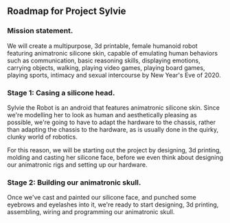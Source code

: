 ## Roadmap for Project Sylvie

### Mission statement. 
We will create a multipurpose, 3d printable, female humanoid robot featuring animatronic silicone skin, 
capable of emulating human behaviors such as communication, basic reasoning skills, displaying emotions, carrying objects, walking, playing video games, playing board games, playing sports, intimacy and sexual intercourse by New Year's Eve of 2020.

### Stage 1: Casing a silicone head.

Sylvie the Robot is an android that features animatronic silicone skin. Since we're modelling her to look as 
human and aesthetically pleasing as possible, we're going to have to adapt the hardware to the chassis, rather than adapting
the chassis to the hardware, as is usually done in the quirky, clunky world of robotics.

For this reason, we will be starting out the project by designing, 3d printing, molding and casting her silicone face, 
before we even think about designing our animatronic rigs and setting up our hardware.

### Stage 2: Building our animatronic skull.

Once we've cast and painted our silicone face, and punched some eyebrows and eyelashes into it, we're ready to start designing, 3d printing, assembling, wiring and programming our animatronic skull.
